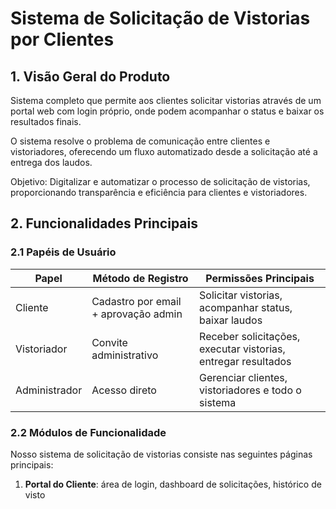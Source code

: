 # Sistema de Solicitação de Vistorias por Clientes

## 1. Visão Geral do Produto

Sistema completo que permite aos clientes solicitar vistorias através de um portal web com login próprio, onde podem acompanhar o status e baixar os resultados finais.

O sistema resolve o problema de comunicação entre clientes e vistoriadores, oferecendo um fluxo automatizado desde a solicitação até a entrega dos laudos.

Objetivo: Digitalizar e automatizar o processo de solicitação de vistorias, proporcionando transparência e eficiência para clientes e vistoriadores.

## 2. Funcionalidades Principais

### 2.1 Papéis de Usuário

| Papel | Método de Registro | Permissões Principais |
|-------|-------------------|----------------------|
| Cliente | Cadastro por email + aprovação admin | Solicitar vistorias, acompanhar status, baixar laudos |
| Vistoriador | Convite administrativo | Receber solicitações, executar vistorias, entregar resultados |
| Administrador | Acesso direto | Gerenciar clientes, vistoriadores e todo o sistema |

### 2.2 Módulos de Funcionalidade

Nosso sistema de solicitação de vistorias consiste nas seguintes páginas principais:

1. **Portal do Cliente**: área de login, dashboard de solicitações, histórico de visto